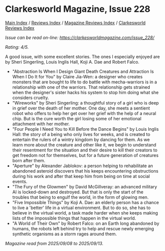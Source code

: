 # Clarkesworld Magazine, Issue 228

[Main Index](../../../README.md) / [Reviews Index](../../README.md) / [Magazine Reviews Index](../README.md) / [Clarkesworld Reviews Index](README.md)

*Issue can be read on-line: <https://clarkesworldmagazine.com/issue_228/>*

*Rating: 4/5.*

A good issue, with some excellent stories. The ones I especially enjoyed are by Sheri Singerling, Louis Inglis Hall, Koji A. Dae and Robert Falco.

- "Abstraction Is When I Design Giant Death Creatures and Attraction Is When I Do It for You" by Claire Jia-Wen: a designer who creates monsters that are bought to life to do battle with mecha-warriors is in a relationship with one of the warriors. That relationship gets strained when the designer's sister hacks his system to stop him doing what she considers cruelty.
- "Wireworks" by Sheri Singerling: a thoughtful story of a girl who is deep in grief over the death of her mother. One day, she meets a sentient robot who offers to help her get over her grief with the help of a neural chip. But is the cure worth the girl losing some of her emotional attachment with her mother.
- "Four People I Need You to Kill Before the Dance Begins" by Louis Inglis Hall: the story of a being who only lives for weeks, and is created to entertain the rulers of a wintry kingdom by dancing for them. As we learn more about the creature and other like it, we begin to understand their resentment for the situation and their desire to kill their creators to get freedom not for themselves, but for a future generation of creatures born after them.
- "Aperture" by Alexander Jablokov: a person helping to rehabilitate an abandoned asteroid discovers that his keeps encountering obstructions during his work and after that keep him from being on time at social events.
- "The Fury of the Glowmen" by David McGillveray: an advanced military AI is locked-down and destroyed. But that is only the start of the troubles that being to engulf the world, in the form of glowing men.
- "Five Impossible Things" by Koji A. Dae: an elderly person has a chance to live a 'better' life in a virtual environment. But to do so, she has to believe in the virtual world, a task made harder when she keeps making lists of the impossible things that happen in the virtual world.
- "A World of Their Own" by Robert Falco: on an Earth long abandoned by humans, the robots left behind try to help and rescue newly emerging synthetic organisms as a storm rages around them.

*Magazine read from 2025/09/08 to 2025/09/13.*
